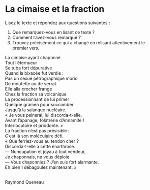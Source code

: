 # La cimaise et la fraction

Lisez le texte et répondez aux questions suivantes :

1. Que remarquez-vous en lisant ce texte ?
2. Comment l’avez-vous remarqué ?
3. Trouvez précisément ce qui a changé en relisant attentivement le premier vers.

La cimaise ayant chaponné<br />
Tout l’éternueur<br />
Se tuba fort dépurative<br />
Quand la bixacée fut verdie :<br />
Pas un sexué pétrographique morio <br />
De moufette ou de verrat.<br />
Elle alla crocher frange<br />
Chez la fraction sa volcanique<br />
La processionnant de lui primer<br />
Quelque gramen pour succomber<br />
Jusqu’à la salanque nucléaire.<br />
« Je vous peinerai, lui discorda-t-elle,<br />
Avant l’apanage, folâtrerie d’Annamite !<br /> 
Interlocutoire et priodonte. »<br />
La fraction n’est pas prévisible :<br />
C’est là son moléculaire défi.<br />
« Que ferriez-vous au tendon cher ?<br />
Discorda-t-elle à cette énarthrose.<br />
— Nuncupation et joyau à tout vendeur,<br />
Je chaponnais, ne vous déploie.<br />
— Vous chaponniez ? J’en suis fort alarmante.<br />
Eh bien ! débagoulez maintenant. »<br /><br />

Raymond Queneau
